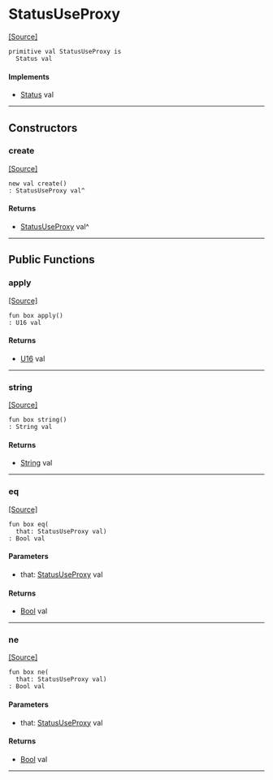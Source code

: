 # StatusUseProxy
<span class="source-link">[[Source]](src/http/status.md#L49)</span>
```pony
primitive val StatusUseProxy is
  Status val
```

#### Implements

* [Status](http-Status.md) val

---

## Constructors

### create
<span class="source-link">[[Source]](src/http/status.md#L49)</span>


```pony
new val create()
: StatusUseProxy val^
```

#### Returns

* [StatusUseProxy](http-StatusUseProxy.md) val^

---

## Public Functions

### apply
<span class="source-link">[[Source]](src/http/status.md#L50)</span>


```pony
fun box apply()
: U16 val
```

#### Returns

* [U16](builtin-U16.md) val

---

### string
<span class="source-link">[[Source]](src/http/status.md#L51)</span>


```pony
fun box string()
: String val
```

#### Returns

* [String](builtin-String.md) val

---

### eq
<span class="source-link">[[Source]](src/http/status.md#L50)</span>


```pony
fun box eq(
  that: StatusUseProxy val)
: Bool val
```
#### Parameters

*   that: [StatusUseProxy](http-StatusUseProxy.md) val

#### Returns

* [Bool](builtin-Bool.md) val

---

### ne
<span class="source-link">[[Source]](src/http/status.md#L50)</span>


```pony
fun box ne(
  that: StatusUseProxy val)
: Bool val
```
#### Parameters

*   that: [StatusUseProxy](http-StatusUseProxy.md) val

#### Returns

* [Bool](builtin-Bool.md) val

---

